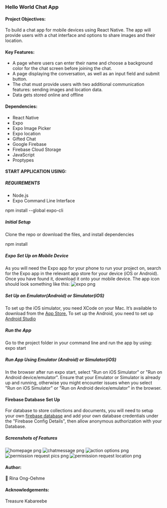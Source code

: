 ### Hello World Chat App ###

#### Project Objectives: ####
To build a chat app for mobile devices using React Native. The app will provide users with a chat interface and options to share images and their location.

#### Key Features: ####
- A page where users can enter their name and choose a background color for the chat screen before joining the chat.
- A page displaying the conversation, as well as an input field and submit button.
- The chat must provide users with two additional communication features: sending images and location data.
- Data gets stored online and offline

#### Dependencies: ####
- React Native
- Expo
- Expo Image Picker
- Expo location
- Gifted Chat
- Google Firebase
- Firebase Cloud Storage
- JavaScript
- Proptypes


#### START APPLICATION USING: ####
##### REQUIREMENTS #####
- Node.js
- Expo Command Line Interface

npm install --global expo-cli

##### Initial Setup #####
Clone the repo or download the files, and install dependencies

npm install

##### Expo Set Up on Mobile Device #####

As you will need the Expo app for your phone to run your project on, search for the Expo app in the relevant app store for your device (iOS or Android). Once you have found it, download it onto your mobile device. The app icon should look something like this:
![expo png](assets/expo_icon.png)

##### Set Up on Emulator(Android) or Simulator(iOS) #####
To set up the iOS simulator, you need XCode on your Mac. It’s available to download from the <a href="https://itunes.apple.com/app/xcode/"> App Store.</a>
To set up the Android, you need to set up <a href="https://developer.android.com/studio">Android Studio</a>

##### Run the App #####
Go to the project folder in your command line and run the app by using:
expo start

##### Run App Using Emulator (Android) or Simulator(iOS) #####
In the browser after run expo start, select "Run on iOS Simulator" or "Run on Android device/emulator". Ensure that your Emulator or Simulator is already up and running, otherwise you might encounter issues when you select "Run on iOS Simulator" or "Run on Android device/emulator" in the browser.

#### Firebase Database Set Up #####
For database to store collections and documents, you will need to setup your own <a href="https://firebase.google.com/">firebase database</a> and add your own database credentials under the "Firebase Config Details", then allow anonymous authorization with your Database.

##### Screenshots of Features #####
![homepage png](assets/homepage.png)
![chatmessage png](assets/chatmessage.png)
![action options png](assets/action_options.png)
![permission request pics png](assets/permission_requestpics.png)
![permission request location png](assets/permission_requestlocation.png)

#### Author: ####
:camel: Rina Ong-Oehme

#### Acknowledgements: ####
Treasure Kabareebe